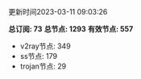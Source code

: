 更新时间2023-03-11 09:03:26

**总订阅: 73**
**总节点: 1293**
**有效节点: 557**
- v2ray节点: 349
- ss节点: 179
- trojan节点: 29
